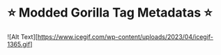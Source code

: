 # ⭐ Modded Gorilla Tag Metadatas ⭐
![Alt Text][https://www.icegif.com/wp-content/uploads/2023/04/icegif-1365.gif]
